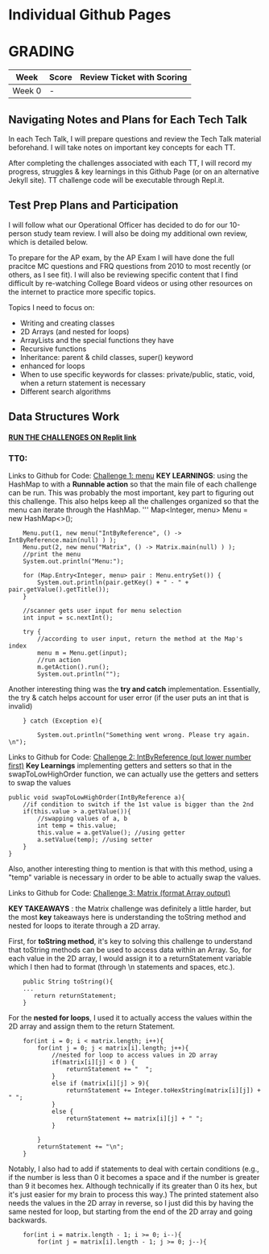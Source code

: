 # Individual Github Pages


# GRADING
| Week | Score | Review Ticket with Scoring | 
| ---- | ----- | -------------------------- |
| Week 0 | - | 

## Navigating Notes and Plans for Each Tech Talk
In each Tech Talk, I will prepare questions and review the Tech Talk material beforehand. I will take notes on important key concepts for each TT. 

After completing the challenges associated with each TT, I will record my progress, struggles & key learnings in this Github Page (or on an alternative Jekyll site). TT challenge code will be executable through Repl.it.

## Test Prep Plans and Participation

I will follow what our Operational Officer has decided to do for our 10-person study team review. I will also be doing my additional own review, which is detailed below.

To prepare for the AP exam, by the AP Exam I will have done the full pracitce MC questions and FRQ questions from 2010 to most recently (or others, as I see fit). I will also be reviewing specific content that I find difficult by re-watching College Board videos or using other resources on the internet to practice more specific topics.

Topics I need to focus on:
* Writing and creating classes
* 2D Arrays (and nested for loops)
* ArrayLists and the special functions they have
* Recursive functions
* Inheritance: parent & child classes, super() keyword
* enhanced for loops
* When to use specific keywords for classes: private/public, static, void, when a return statement is necessary
* Different search algorithms


## Data Structures Work

#### [RUN THE CHALLENGES ON Replit link](https://replit.com/@RachelWei1/Data-Structures-Indiv)

### TT0: 

Links to Github for Code: [Challenge 1: menu](https://github.com/wrachel/tri3Individual/blob/master/tri3Individual/src/menu.java)
**KEY LEARNINGS**: using the HashMap to with a **Runnable action** so that the main file of each challenge can be run. This was probably the most important, key part to figuring out this challenge. This also helps keep all the challenges organized so that the menu can iterate through the HashMap.
'''
Map<Integer, menu> Menu = new HashMap<>();

        Menu.put(1, new menu("IntByReference", () -> IntByReference.main(null) ) );
        Menu.put(2, new menu("Matrix", () -> Matrix.main(null) ) );
        //print the menu
        System.out.println("Menu:");

        for (Map.Entry<Integer, menu> pair : Menu.entrySet()) {
            System.out.println(pair.getKey() + " - " + pair.getValue().getTitle());
        }

        //scanner gets user input for menu selection
        int input = sc.nextInt();

        try {
            //according to user input, return the method at the Map's index
            menu m = Menu.get(input);
            //run action
            m.getAction().run();
            System.out.println("");

Another interesting thing was the **try and catch** implementation. Essentially, the try & catch helps account for user error (if the user puts an int that is invalid)

        } catch (Exception e){
        
            System.out.println("Something went wrong. Please try again. \n");


Links to Github for Code: [Challenge 2: IntByReference (put lower number first)](https://github.com/wrachel/tri3Individual/blob/master/tri3Individual/src/IntByReference.java)
**Key Learnings**
implementing getters and setters so that in the swapToLowHighOrder function, we can actually use the getters and setters to swap the values

    public void swapToLowHighOrder(IntByReference a){
        //if condition to switch if the 1st value is bigger than the 2nd
        if(this.value > a.getValue()){
            //swapping values of a, b
            int temp = this.value; 
            this.value = a.getValue(); //using getter
            a.setValue(temp); //using setter
        }
    }
    
Also, another interesting thing to mention is that with this method, using a "temp" variable is necessary in order to be able to actually swap the values. 

Links to Github for Code: [Challenge 3: Matrix (format Array output)](https://github.com/wrachel/tri3Individual/blob/master/tri3Individual/src/Matrix.java)

**KEY TAKEAWAYS** : the Matrix challenge was definitely a little harder, but the most **key** takeaways here is understanding the toString method and nested for loops to iterate through a 2D array.

First, for **toString method**, it's key to solving this challenge to understand that toString methods can be used to access data within an Array. So, for each value in the 2D array, I would assign it to a returnStatement variable which I then had to format (through \n statements and spaces, etc.).

        public String toString(){
        ...
           return returnStatement;
        }
        
For the **nested for loops**, I used it to actually access the values within the 2D array and assign them to the return Statement. 

        for(int i = 0; i < matrix.length; i++){
            for(int j = 0; j < matrix[i].length; j++){
                //nested for loop to access values in 2D array
                if(matrix[i][j] < 0 ) {
                    returnStatement += "  ";
                }
                else if (matrix[i][j] > 9){
                    returnStatement += Integer.toHexString(matrix[i][j]) + " ";
                }
                else {
                    returnStatement += matrix[i][j] + " ";
                }

            }
            returnStatement += "\n";
        }
        
Notably, I also had to add if statements to deal with certain conditions (e.g., if the number is less than 0 it becomes a space and if the number is greater than 9 it becomes hex. Although technically if its greater than 0 its hex, but it's just easier for my brain to process this way.) The printed statement also needs the values in the 2D array in reverse, so I just did this by having the same nested for loop, but starting from the end of the 2D array and going backwards.

        for(int i = matrix.length - 1; i >= 0; i--){
            for(int j = matrix[i].length - 1; j >= 0; j--){
